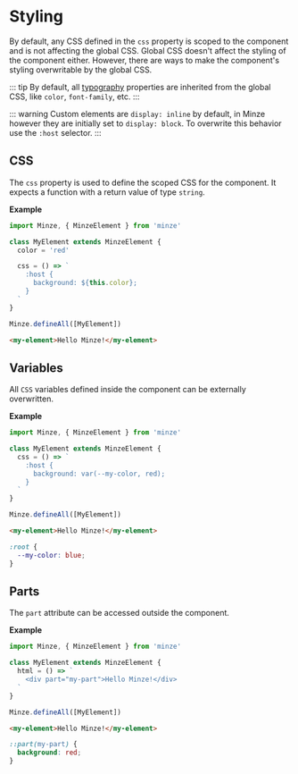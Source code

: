 # Styling

By default, any CSS defined in the `css` property is scoped to the component and is not affecting the global CSS. Global CSS doesn't affect the styling of the component either. However, there are ways to make the component's styling overwritable by the global CSS.

::: tip
By default, all [typography](https://cssreference.io/typography/) properties are inherited from the global CSS, like `color`, `font-family`, etc.
:::

::: warning
Custom elements are `display: inline` by default, in Minze however they are initially set to `display: block`. To overwrite this behavior use the `:host` selector.
:::

## CSS

The `css` property is used to define the scoped CSS for the component. It expects a function with a return value of type `string`.

**Example**

```js
import Minze, { MinzeElement } from 'minze'

class MyElement extends MinzeElement {
  color = 'red'

  css = () => `
    :host {
      background: ${this.color};
    }
  `
}

Minze.defineAll([MyElement])
```

```html
<my-element>Hello Minze!</my-element>
```

## Variables

All `CSS` variables defined inside the component can be externally overwritten.

**Example**

```js
import Minze, { MinzeElement } from 'minze'

class MyElement extends MinzeElement {
  css = () => `
    :host {
      background: var(--my-color, red);
    }
  `
}

Minze.defineAll([MyElement])
```

```html
<my-element>Hello Minze!</my-element>
```

```css
:root {
  --my-color: blue;
}
```

## Parts

The `part` attribute can be accessed outside the component.

**Example**

```js
import Minze, { MinzeElement } from 'minze'

class MyElement extends MinzeElement {
  html = () => `
    <div part="my-part">Hello Minze!</div>
  `
}

Minze.defineAll([MyElement])
```

```html
<my-element>Hello Minze!</my-element>
```

```css
::part(my-part) {
  background: red;
}
```
